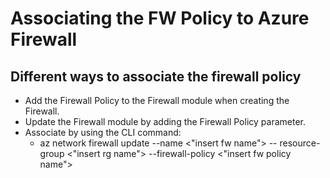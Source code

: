 # Associating the FW Policy to Azure Firewall

## Different ways to associate the firewall policy

- Add the Firewall Policy to the Firewall module when creating the Firewall.
- Update the Firewall module by adding the Firewall Policy parameter.
- Associate by using the CLI command:
  - az network firewall update --name <"insert fw name"> -- resource-group <"insert rg name"> --firewall-policy <"insert fw policy name">
